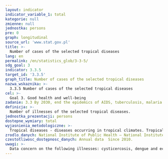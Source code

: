 ```yaml
---
layout: indicator
indicator_variable_1: total
kategorie: null
zmienne: null
jednostka: persons
pre: 0
graph: longitudinal
source_url: 'www.stat.gov.pl'
title: >-
  Number of cases of the selected tropical diseases
lang: en
permalink: /en/statistics_glob/3-3-5/
sdg_goal: 3
indicator: 3.3.5
target_id: '3.3.5'
graph_title: Number of cases of the selected tropical diseases
nazwa_wskaznika: >-
  3.3.5 Number of cases of the selected tropical diseases
cel: >-
  Goal 3. Good health and well-being
zadanie: 3.3 By 2030, end the epidemics of AIDS, tuberculosis, malaria and neglected tropical diseases and combat hepatitis, water-borne diseases and other communicable diseases
definicja: >-
  Number of illnesses of the selected tropical diseases.
jednostka_prezentacji: persons
dostepne_wymiary: total
wyjasnienia_metodologiczne: >-
  Tropical diseases - diseases occurring in tropical climates. Tropical diseases can be caused by: bacteria, viruses, fungi and single and multicellular parasites.Data calculated on the basis of MZ-56 report on contagious diseases, infections and intoxication. Tropical diseases include the following: A30 (Leprosy, Hansen's disease) A31.1 (Buruli ulcer) A66 (Frambesia) A71 (Trachoma) A82 (Rabies) A90 (Dengue fever) A92.0 (Chikungunya virus disease) B55 (Leishmaniasis) B56 (African trypanosomiasis) B57 (Chagas' disease) B65 (Schistosomiasis) B66 (Other fluke infections) B67 (Echinococcosis) B68 (Taeniasis) B69 (Cysticercosis) B72 (Dracunculiasis) B73 (Onchocerciasis) B74 (Filariasis) B83.0 (Visceral larva migrans) In Poland, among the aforementioned diseases, the following infectious diseases are subject to notification and are isolated in the registration of the disease: A82 (Rabies) A90 (Dengue fever) A92.0 (Chikungunya virus disease) B67 (Echinococcosis) B69 (Cysticercosis) For Poland the most important are: Echinococcosis (most cases are native cases) and Rabies (due to the existing rabies of animals in Poland, and thus the existing threat to human cases.
zrodlo_danych: National Institute of Public Health – National Institute of Hygiene
czestotliwosc_dostępnosc_danych: Annual data  Since 2010.
uwagi: >-
  Data concern on the following illnesses: cysticercosis, dengue and echinococcosis.An original indicator, adopted by the UN for monitoring target 3.3 of the 2030 Agenda is 3.3.5 Number of people requiring interventions against neglected tropical diseases.
---
```

